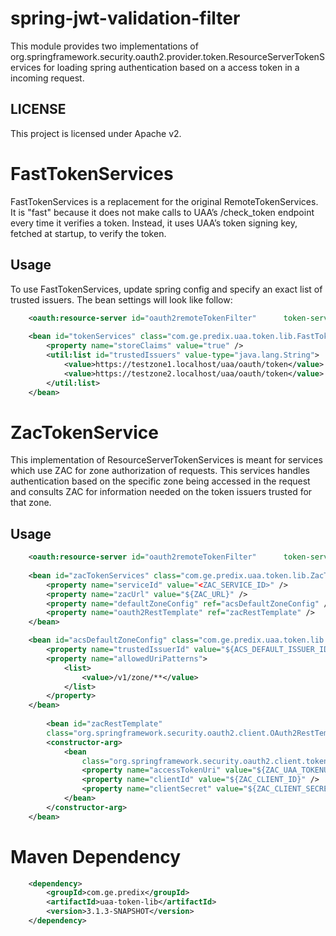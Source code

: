 # spring-jwt-validation-filter

This module provides two implementations of org.springframework.security.oauth2.provider.token.ResourceServerTokenServices
for loading spring authentication based on a access token in a incoming request.

## LICENSE
This project is licensed under Apache v2.

# FastTokenServices 
FastTokenServices is a replacement for the original RemoteTokenServices. It is "fast" because it does not make calls 
to UAA’s /check_token endpoint every time it verifies a token. Instead, it uses UAA’s token signing key, fetched at 
startup, to verify the token.

## Usage    
To use FastTokenServices, update spring config and specify an exact list of trusted issuers. 
The bean settings will look like follow:

```xml
    <oauth:resource-server id="oauth2remoteTokenFilter"      token-services-ref="tokenServices" />
            
    <bean id="tokenServices" class="com.ge.predix.uaa.token.lib.FastTokenServices">
        <property name="storeClaims" value="true" />
        <util:list id="trustedIssuers" value-type="java.lang.String">
            <value>https://testzone1.localhost/uaa/oauth/token</value>
            <value>https://testzone2.localhost/uaa/oauth/token</value>
        </util:list>
    </bean>
```

# ZacTokenService

This implementation of ResourceServerTokenServices is meant for services which use ZAC for zone authorization of 
requests. This services handles authentication based on the specific zone being accessed in the request and consults
ZAC for information needed on the token issuers trusted for that zone.

## Usage
```xml
    <oauth:resource-server id="oauth2remoteTokenFilter"      token-services-ref="zacTokenServices" />
        
    <bean id="zacTokenServices" class="com.ge.predix.uaa.token.lib.ZacTokenService">
        <property name="serviceId" value="<ZAC_SERVICE_ID>" />
        <property name="zacUrl" value="${ZAC_URL}" />
        <property name="defaultZoneConfig" ref="acsDefaultZoneConfig" />
        <property name="oauth2RestTemplate" ref="zacRestTemplate" />
    </bean>

    <bean id="acsDefaultZoneConfig" class="com.ge.predix.uaa.token.lib.DefaultZoneConfiguration">
        <property name="trustedIssuerId" value="${ACS_DEFAULT_ISSUER_ID}" />
        <property name="allowedUriPatterns">
            <list>
                <value>/v1/zone/**</value>
            </list>
        </property>
    </bean>
    
        <bean id="zacRestTemplate"
        class="org.springframework.security.oauth2.client.OAuth2RestTemplate">
        <constructor-arg>
            <bean
                class="org.springframework.security.oauth2.client.token.grant.client.ClientCredentialsResourceDetails">
                <property name="accessTokenUri" value="${ZAC_UAA_TOKENURL}" />
                <property name="clientId" value="${ZAC_CLIENT_ID}" />
                <property name="clientSecret" value="${ZAC_CLIENT_SECRET}" />
            </bean>
        </constructor-arg>
    </bean>
```


# Maven Dependency
```xml
    <dependency>
        <groupId>com.ge.predix</groupId>
        <artifactId>uaa-token-lib</artifactId>
        <version>3.1.3-SNAPSHOT</version>
    </dependency>
```    
